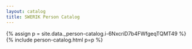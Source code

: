 ```yaml
---
layout: catalog
title: SWERIK Person Catalog
---
```

{% assign p = site.data._person-catalog.i-6NxcriD7b4FWfgeqTQMT49 %}
{% include person-catalog.html p=p %}

